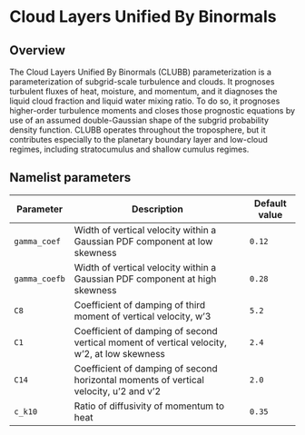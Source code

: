 # Cloud Layers Unified By Binormals

## Overview

The Cloud Layers Unified By Binormals (CLUBB) parameterization is a parameterization of subgrid-scale turbulence and clouds.  It prognoses turbulent fluxes of heat, moisture, and momentum, and it diagnoses the liquid cloud fraction and liquid water mixing ratio.  To do so, it prognoses higher-order turbulence moments and closes those prognostic equations by use of an assumed double-Gaussian shape of the subgrid probability density function.  CLUBB operates throughout the troposphere, but it contributes especially to the planetary boundary layer and low-cloud regimes, including stratocumulus and shallow cumulus regimes.  

## Namelist parameters

| Parameter      | Description                                                                                 | Default value  |
| -------------- | ------------------------------------------------------------------------------------------- | -------------- |
| `gamma_coef`   | Width of vertical velocity within a Gaussian PDF component at low skewness                  | `0.12`         |
| `gamma_coefb`  | Width of vertical velocity within a Gaussian PDF component at high skewness                 | `0.28`         |
| `C8`           | Coefficient of damping of third moment of vertical velocity, w’3                            | `5.2`          |
| `C1`           | Coefficient of damping of second vertical moment of vertical velocity, w’2, at low skewness | `2.4`          |
| `C14`          | Coefficient of damping of second horizontal moments of vertical velocity, u’2 and v’2       | `2.0`          |
| `c_k10`        | Ratio of diffusivity of momentum to heat                                                    | `0.35`         |
